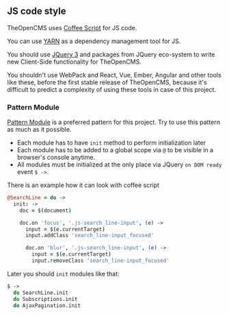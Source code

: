 ## JS code style

TheOpenCMS uses [Coffee Script](http://coffeescript.org/) for JS code.

You can use [YARN](https://yarnpkg.com/en/) as a dependency management tool for JS.

You should use [JQuery 3](http://jquery.com/) and packages from JQuery eco-system to write new Client-Side functionality for TheOpenCMS.

You shouldn't use WebPack and React, Vue, Ember, Angular and other tools like these, before the first stable release of TheOpenCMS, because it's difficult to predict a complexity of using these tools in case of this project.

### Pattern Module

[Pattern Module](https://github.com/addyosmani/essential-js-design-patterns) is a preferred pattern for this project. Try to use this pattern as much as it possible.

* Each module has to have `init` method to perform initialization later
* Each module has to be added to a global scope via `@` to be visible in a browser's console anytime.
* All modules must be initialized at the only place via JQuery `on DOM ready` event `$ ->`.

There is an example how it can look with coffee script

```coffee
@SearchLine = do ->
  init: ->
    doc = $(document)

    doc.on 'focus', '.js-search_line-input', (e) ->
      input = $(e.currentTarget)
      input.addClass 'search_line-input_focused'

      doc.on 'blur', '.js-search_line-input', (e) ->
        input = $(e.currentTarget)
        input.removeClass 'search_line-input_focused'
```

Later you should `init` modules like that:

```coffee
$ ->
  do SearchLine.init
  do Subscriptions.init
  do AjaxPagination.init
```
